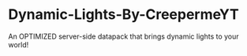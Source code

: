 # Dynamic-Lights-By-CreepermeYT
An OPTIMIZED server-side datapack that brings dynamic lights to your world!
